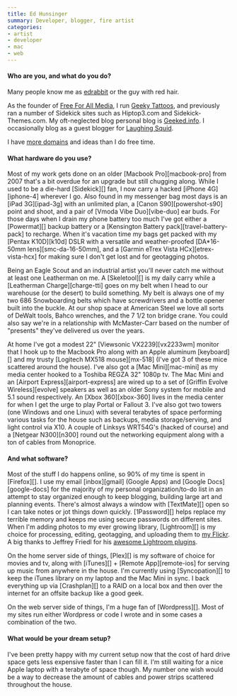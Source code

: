 ```yaml
---
title: Ed Hunsinger
summary: Developer, blogger, fire artist
categories:
- artist
- developer
- mac
- web
---
```


#### Who are you, and what do you do?

Many people know me as [edrabbit](http://twitter.com/edrabbit "Ed's Twitter account.") or the guy with red hair.

As the founder of [Free For All Media](http://www.freeforallmedia.com "Ed's company."), I run [Geeky Tattoos](http://www.geekytattoos.com/ "What it says on the box."), and previously ran a number of Sidekick sites such as Hiptop3.com and Sidekick-Themes.com. My oft-neglected blog personal blog is [Geeked.info](http://www.geeked.info "Ed's website."). I occasionally blog as a guest blogger for [Laughing Squid](http://www.laughingsquid.com/ "The amused cephalopod.").

I have [more domains](http://www.urbandictionary.com/define.php?term=hunsinger%27s+disease "Ed's condition, defined by Urban Dictionary.") and ideas than I do free time.

#### What hardware do you use?

Most of my work gets done on an older [Macbook Pro][macbook-pro] from 2007 that's a bit overdue for an upgrade but still chugging along. While I used to be a die-hard [Sidekick][] fan, I now carry a hacked [iPhone 4G][iphone-4] wherever I go. Also found in my messenger bag most days is an [iPad 3G][ipad-3g] with an unlimited plan, a [Canon S90][powershot-s90] point and shoot, and a pair of [Vmoda Vibe Duo][vibe-duo] ear buds. For those days when I drain my phone battery too much I've got either a [Powermat][] backup battery or a [Kensington Battery pack][travel-battery-pack] to recharge. When it's vacation time my bags get packed with my [Pentax K10D][k10d] DSLR with a versatile and weather-proofed [DA\*16-50mm lens][smc-da-16-50mm], and a [Garmin eTrex Vista HCx][etrex-vista-hcx] for making sure I don't get lost and for geotagging photos.

Being an Eagle Scout and an industrial artist you'll never catch me without at least one Leatherman on me. A [Skeletool][] is my daily carry while a [Leatherman Charge][charge-tti] goes on my belt when I head to our warehouse (or the desert) to build something. My belt is always one of my two 686 Snowboarding belts which have screwdrivers and a bottle opener built into the buckle. At our shop space at American Steel we love all sorts of DeWalt tools, Bahco wrenches, and the 7 1/2 ton bridge crane. You could also say we're in a relationship with McMaster-Carr based on the number of "presents" they've delivered us over the years.

At home I've got a modest 22" [Viewsonic VX2239][vx2233wm] monitor that I hook up to the Macbook Pro along with an Apple aluminum [keyboard][] and my trusty [Logitech MX518 mouse][mx-518] (I've got 3 of these mice scattered around the house). I've also got a [Mac Mini][mac-mini] as my media center hooked to a Toshiba REGZA 32" 1080p tv. The Mac Mini and an [Airport Express][airport-express] are wired up to a set of [Griffin Evolve Wireless][evolve] speakers as well as an older Sony system for mobile and 5.1 sound respectively. An [Xbox 360][xbox-360] lives in the media center for when I get the urge to play Portal or Fallout 3. I've also got two towers (one Windows and one Linux) with several terabytes of space performing various tasks for the house such as backups, media storage/serving, and light control via X10. A couple of Linksys WRT54G's (hacked of course) and a [Netgear N300][n300] round out the networking equipment along with a ton of cables from Monoprice.

#### And what software?

Most of the stuff I do happens online, so 90% of my time is spent in [Firefox][]. I use my email [inbox][gmail] (Google Apps) and [Google Docs][google-docs] for the majority of my personal organization/to-do list in an attempt to stay organized enough to keep blogging, building large art and planning events. There's almost always a window with [TextMate][] open so I can take notes or jot things down quickly. [1Password][] helps replace my terrible memory and keeps me using secure passwords on different sites. When I'm adding photos to my ever growing library, [Lightroom][] is my choice for processing, editing, geotagging, and uploading them to [my Flickr](http://www.flickr.com/photos/edrabbit "Ed's Flickr account."). A big thanks to Jeffrey Friedl for his [awesome Lightroom plugins](http://regex.info/blog/lightroom-goodies "A collection of plugins for Lightroom.").

On the home server side of things, [Plex][] is my software of choice for movies and tv, along with [iTunes][] + [Remote App][remote-ios] for serving up music from anywhere in the house. I'm currently using [Syncopation][] to keep the iTunes library on my laptop and the Mac Mini in sync. I back everything up via [Crashplan][] to a RAID on a local box and then over the internet for an offsite backup like a good geek.

On the web server side of things, I'm a huge fan of [Wordpress][]. Most of my sites run either Wordpress or code I wrote and in some cases a combination of the two.

#### What would be your dream setup?

I've been pretty happy with my current setup now that the cost of hard drive space gets less expensive faster than I can fill it. I'm still waiting for a nice Apple laptop with a terabyte of space though. My number one wish would be a way to decrease the amount of cables and power strips scattered throughout the house.